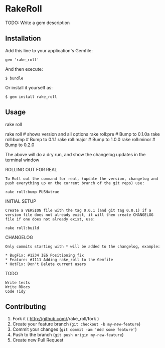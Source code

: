 # RakeRoll

TODO: Write a gem description

## Installation

Add this line to your application's Gemfile:

    gem 'rake_roll'

And then execute:

    $ bundle

Or install it yourself as:

    $ gem install rake_roll

## Usage

  rake roll

  rake roll                        # shows version and all options
  rake roll:pre                    # Bump to 0.1.0a
  rake roll:bump                   # Bump to 0.1.1
  rake roll:major                  # Bump to 1.0.0
  rake roll:minor                  # Bump to 0.2.0

  The above will do a dry run, and show the changelog updates in the
  terminal window

  ROLLING OUT FOR REAL

    To Roll out the command for real, (update the version, changelog and
    push everything up on the current branch of the git repo) use:

    rake roll:bump PUSH=true

  INITIAL SETUP

    Create a VERSION file with the tag 0.0.1 (and git tag 0.0.1) if a
    version file does not already exist, it will then create CHANGELOG
    file if one does not already exist, use:

    rake roll:build

  CHANGELOG

    Only commits starting with * will be added to the changelog, example:

    * BugFix: #1234 IE6 Positioning fix
    * Feature: #1111 Adding rake_roll to the Gemfile
    * HotFix: Don't Delete current users

  TODO

    Write tests
    Write RDocs
    Code Tidy

## Contributing

1. Fork it ( http://github.com/<my-github-username>/rake_roll/fork )
2. Create your feature branch (`git checkout -b my-new-feature`)
3. Commit your changes (`git commit -am 'Add some feature'`)
4. Push to the branch (`git push origin my-new-feature`)
5. Create new Pull Request
